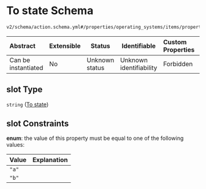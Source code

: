 # To state Schema

```txt
v2/schema/action.schema.yml#/properties/operating_systems/items/properties/steps/items/properties/actions/items/oneOf/15/properties/fastboot:set_active/properties/slot
```




| Abstract            | Extensible | Status         | Identifiable            | Custom Properties | Additional Properties | Access Restrictions | Defined In                                                           |
| :------------------ | ---------- | -------------- | ----------------------- | :---------------- | --------------------- | ------------------- | -------------------------------------------------------------------- |
| Can be instantiated | No         | Unknown status | Unknown identifiability | Forbidden         | Allowed               | none                | [device.schema.json\*](../device.schema.json "open original schema") |

## slot Type

`string` ([To state](device-properties-operating-systems-operating-system-properties-steps-step-properties-group-step-action-oneof-fastbootset_active-action-properties-fastbootset_active-action-properties-to-state.md))

## slot Constraints

**enum**: the value of this property must be equal to one of the following values:

| Value | Explanation |
| :---- | ----------- |
| `"a"` |             |
| `"b"` |             |
